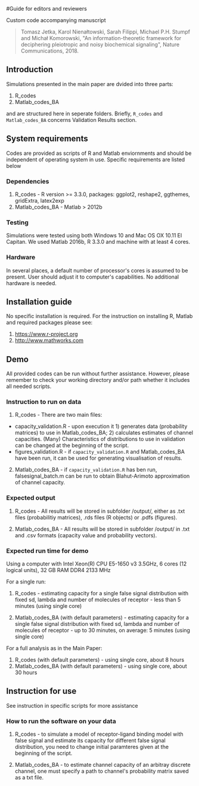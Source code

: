 #Guide for editors and reviewers

Custom code accompanying manuscript
> Tomasz Jetka, Karol Nienałtowski, Sarah Filippi, Michael P.H. Stumpf and Michał
Komorowski, "An information-theoretic framework for deciphering pleiotropic and noisy biochemical signaling", Nature Communications, 2018.

## Introduction

Simulations presented in the main paper are dvided into three parts:

1. R_codes
2. Matlab_codes_BA

and are structured here in seperate folders. Briefly, `R_codes` and `Matlab_codes_BA` concerns Validation Results section.

## System requirements

Codes are provided as scripts of R and Matlab enviornments and should be independent of operating system in use.
Specific requirements are listed below

### Dependencies
1. R_codes - R version >= 3.3.0, packages: ggplot2, reshape2, ggthemes, gridExtra, latex2exp
2. Matlab_codes_BA - Matlab > 2012b

### Testing
Simulations were tested using both Windows 10 and Mac OS OX 10.11 El Capitan. We used Matlab 2016b, R 3.3.0 and machine with at least 4 cores.

### Hardware
In several places, a default number of processor's cores is assumed to be present. User should adjust it to computer's capabilities. 
No additional hardware is needed.


## Installation guide

No specific installation is required. For the instruction on installing R, Matlab and required packages please see:

1. https://www.r-project.org
2. http://www.mathworks.com


## Demo

All provided codes can be run without further assistance. However, please remember to check your working directory and/or path whether it includes all needed scripts.

### Instruction to run on data

1. R_codes - There are two main files:

* capacity_validation.R - upon execution it 1) generates data (probability matrices) to use in Matlab_codes_BA; 2) calculates estimates of channel capacities. (Many) Characteristics of distributions to use in validation can be changed at the beginning of the script.
* figures_validation.R - if `capacity_validation.R` and Matlab_codes_BA have been run, it can be used for generating visualisation of results.

2. Matlab_codes_BA - if `capacity_validation.R` has ben run, falsesignal_batch.m can be run to obtain Blahut-Arimoto approximation of channel capacity.

### Expected output

1. R_codes - All results will be stored in subfolder /output/, either as .txt files (probabilitiy matrices), .rds files (R objects) or .pdfs (figures).

2. Matlab_codes_BA - All results will be stored in subfolder /output/ in .txt and .csv formats (capacity value and probability vectors).

### Expected run time for demo

Using a computer with Intel Xeon(R) CPU E5-1650 v3 3.5GHz, 6 cores (12 logical units), 32 GB RAM DDR4 2133 MHz

For a single run:

1. R_codes - estimating capacity for a single false signal distribution with fixed sd, lambda and number of molecules of receptor - less than 5 minutes (using single core)

2. Matlab_codes_BA (with default parameters) - estimating capacity for a single false signal distribution with fixed sd, lambda and number of molecules of receptor - up to 30 minutes, on average: 5 minutes (using single core)

For a full analysis as in the Main Paper: 

1. R_codes (with default parameters) - using single core, about 8 hours 
2. Matlab_codes_BA (with default parameters) - using single core, about 30 hours

## Instruction for use

See instruction in specific scripts for more assistance

### How to run the software on your data

1. R_codes - to simulate a model of receptor-ligand binding model with false signal and estimate its capacity for different false signal distribution, you need to change initial paramteres given at the beginning of the script.

2. Matlab_codes_BA - to estimate channel capacity of an arbitray discrete channel, one must specify a path to channel's probability matrix saved as a txt file.
